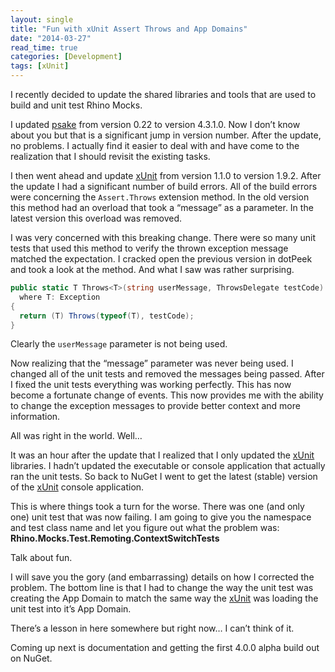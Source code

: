 ```yaml
---
layout: single
title: "Fun with xUnit Assert Throws and App Domains"
date: "2014-03-27"
read_time: true
categories: [Development]
tags: [xUnit]
---
```


I recently decided to update the shared libraries and tools that are used to build and unit test Rhino Mocks.

I updated [psake](https://github.com/psake/psake) from version 0.22 to version 4.3.1.0. 
Now I don’t know about you but that is a significant jump in version number. After the update, no problems. 
I actually find it easier to deal with and have come to the realization that I should revisit the existing tasks.

I then went ahead and update [xUnit](https://github.com/xunit/xunit) from version 1.1.0 to version 1.9.2. 
After the update I had a significant number of build errors. All of the build errors were concerning the `Assert.Throws` extension method. 
In the old version this method had an overload that took a “message” as a parameter. 
In the latest version this overload was removed.

I was very concerned with this breaking change. 
There were so many unit tests that used this method to verify the thrown exception message matched the expectation. 
I cracked open the previous version in dotPeek and took a look at the method. 
And what I saw was rather surprising.

```csharp
public static T Throws<T>(string userMessage, ThrowsDelegate testCode)
  where T: Exception
{
  return (T) Throws(typeof(T), testCode);
}
```

Clearly the `userMessage` parameter is not being used.

Now realizing that the “message” parameter was never being used. 
I changed all of the unit tests and removed the messages being passed. 
After I fixed the unit tests everything was working perfectly. 
This has now become a fortunate change of events. 
This now provides me with the ability to change the exception messages to provide better context and more information.

All was right in the world. Well…

It was an hour after the update that I realized that I only updated the [xUnit](https://github.com/xunit/xunit) libraries. 
I hadn’t updated the executable or console application that actually ran the unit tests. 
So back to NuGet I went to get the latest (stable) version of the [xUnit](https://github.com/xunit/xunit) console application.

This is where things took a turn for the worse. There was one (and only one) unit test that was now failing. 
I am going to give you the namespace and test class name and let you figure out what the problem was: **Rhino.Mocks.Test.Remoting.ContextSwitchTests**

Talk about fun.

I will save you the gory (and embarrassing) details on how I corrected the problem. 
The bottom line is that I had to change the way the unit test was creating the App Domain to match the same 
way the [xUnit](https://github.com/xunit/xunit) was loading the unit test into it’s App Domain.

There’s a lesson in here somewhere but right now… I can’t think of it.

Coming up next is documentation and getting the first 4.0.0 alpha build out on NuGet.

